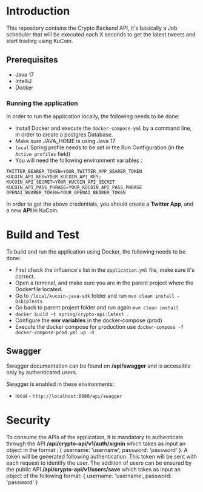 # Introduction

This repository contains the Crypto Backend API, it's basically a Job scheduler that will be executed each X seconds to get the latest tweets and start trading using KuCoin.

## Prerequisites

- Java 17
- IntelliJ
- Docker

### Running the application

In order to run the application locally, the following needs to be done:
- Install Docker and execute the `docker-compose-yml` by a command line, in order to create a postgres Database.
- Make sure JAVA_HOME is using Java 17
- `local` Spring profile needs to be set in the Run Configuration (in the `Active profiles` field)
- You will need the following environment variables :

```
TWITTER_BEARER_TOKEN=YOUR_TWITTER_APP_BEARER_TOKEN
KUCOIN_API_KEY=YOUR_KUCOIN_API_KEY;
KUCOIN_API_SECRET=YOUR_KUCOIN_API_SECRET
KUCOIN_API_PASS_PHRASE=YOUR_KUCOIN_API_PASS_PHRASE
OPENAI_BEARER_TOKEN=YOUR_OPENAI_BEARER_TOKEN
```

In order to get the above credentials, you should create a **Twitter App**, and a new **API** in KuCoin.

# Build and Test

To build and run the application using Docker, the following needs to be done:
- First check the influence's list in the `application.yml` file, make sure it's correct.
- Open a terminal, and make sure you are in the parent project where the Dockerfile located.
- Go to `/local/kucoin-java-sdk` folder and run `mvn clean install -DskipTests` 
- Go back to parent project folder and run again `mvn clean install`
- `docker build -t spring/crypto-api:latest .`
- Configure the **env variables** in the docker-compose (prod)
- Execute the docker compose for production use `docker-compose -f docker-compose-prod.yml up -d`

## Swagger

Swagger documentation can be found on **/api/swagger** and is accessible only by authenticated users.

Swagger is enabled in these environments:

- local -  `http://localhost:8080/api/swagger`

# Security
To consume the APIs of the application, it is mandatory to authenticate through the API **/api/crypto-api/v1/auth/signin** which takes as input an object in the format : 
{
    username: 'username',
    password: 'password'
}.
A token will be generated following authentication. This token will be sent with each request to identify the user.
The addition of users can be ensured by the public API **/api/crypto-api/v1/users/save** which takes as input an object of the following format:
{
    username: 'username',
    password: 'password'
}
